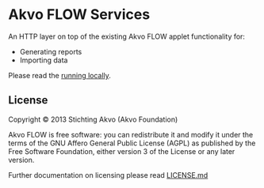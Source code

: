 # Akvo FLOW Services

An HTTP layer on top of the existing Akvo FLOW applet functionality for:

* Generating reports
* Importing data

Please read the [running locally](doc/RunningLocally.md).

## License

Copyright © 2013 Stichting Akvo (Akvo Foundation)

Akvo FLOW is free software: you can redistribute it and modify it
under the terms of the GNU Affero General Public License (AGPL)
as published by the Free Software Foundation,
either version 3 of the License or any later version.

Further documentation on licensing please read [LICENSE.md](LICENSE.md)
